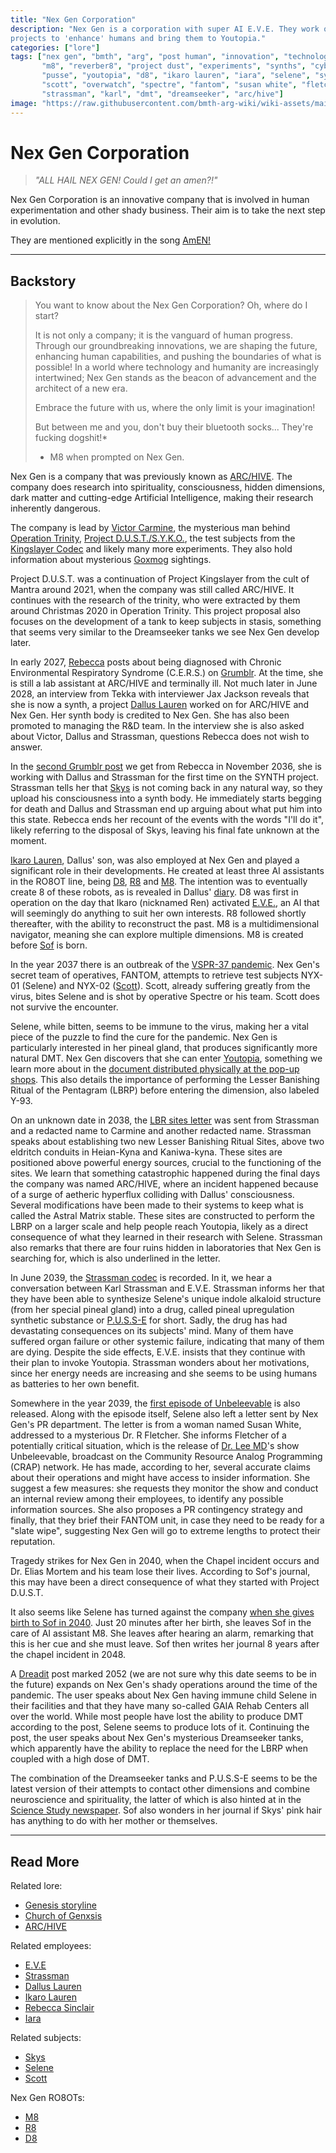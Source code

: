 ```yaml
---
title: "Nex Gen Corporation"
description: "Nex Gen is a corporation with super AI E.V.E. They work on 
projects to 'enhance' humans and bring them to Youtopia."
categories: ["lore"]
tags: ["nex gen", "bmth", "arg", "post human", "innovation", "technology", 
       "m8", "reverber8", "project dust", "experiments", "synths", "cyborgs", 
       "pusse", "youtopia", "d8", "ikaro lauren", "iara", "selene", "syko", 
       "scott", "overwatch", "spectre", "fantom", "susan white", "fletcher", 
       "strassman", "karl", "dmt", "dreamseeker", "arc/hive"]
image: "https://raw.githubusercontent.com/bmth-arg-wiki/wiki-assets/main/lore/nex-gen/nexgen-300x300.png"
---
```


# Nex Gen Corporation

> *"ALL HAIL NEX GEN! Could I get an amen?!"*

Nex Gen Corporation is an innovative company that is involved in human experimentation and other 
shady business. Their aim is to take the next step in evolution.

They are mentioned explicitly in the song [AmEN!](../music/song-amen)

***

## Backstory

> You want to know about the Nex Gen Corporation? Oh, where do I start? 
> 
> It is not only a company; it is the vanguard of human progress. 
Through our groundbreaking innovations, we are shaping the future, 
enhancing human capabilities, and pushing the boundaries of what is possible! 
In a world where technology and humanity are increasingly intertwined; 
Nex Gen stands as the beacon of advancement and the architect of a new era.
>
> Embrace the future with us, where the only limit is your imagination!
>
> But between me and you, don't buy their bluetooth socks... They're fucking dogshit!*
>
> - M8 when prompted on Nex Gen.

Nex Gen is a company that was previously known as [ARC/HIVE](archive). The company does research into spirituality, 
consciousness, hidden dimensions, dark matter and cutting-edge Artificial Intelligence, making their research inherently dangerous. 

The company is lead by [Victor Carmine](../characters/victor-carmine), the mysterious man behind [Operation Trinity](../for-sof/trinity_document), 
[Project D.U.S.T./S.Y.K.O.](../for-sof/project_dust), the test subjects from the [Kingslayer Codec](../for-sof/kingslayercodec) 
and likely many more experiments. They also hold information about mysterious [Goxmog](../for-sof/goxmog) sightings.

Project D.U.S.T. was a continuation of Project Kingslayer from the cult of Mantra around 2021, when the company was still 
called ARC/HIVE. It continues with the research of the trinity, who were extracted by them around Christmas 2020 in Operation Trinity. 
This project proposal also focuses on the development of a tank to keep subjects in stasis, something that seems very similar 
to the Dreamseeker tanks we see Nex Gen develop later.

In early 2027, [Rebecca](../characters/rebecca) posts about being diagnosed with Chronic Environmental Respiratory Syndrome (C.E.R.S.) on 
[Grumblr](../for-sof/grumblr). At the time, she is still a lab assistant at ARC/HIVE and terminally ill. 
Not much later in June 2028, an interview from Tekka with interviewer Jax Jackson reveals that she is now a synth, 
a project [Dallus Lauren](../characters/dallus-lauren) worked on for ARC/HIVE and Nex Gen. Her synth body is 
credited to Nex Gen. She has also been promoted to managing the R&D team. In the interview she is also asked about 
Victor, Dallus and Strassman, questions Rebecca does not wish to answer.

In the [second Grumblr post](../for-sof/grumblr2) we get from Rebecca in November 2036, she is working with Dallus and 
Strassman for the first time on the SYNTH project. Strassman tells her that [Skys](../characters/skys) is not coming back 
in any natural way, so they upload his consciousness into a synth body. He immediately starts begging for death and 
Dallus and Strassman end up arguing about what put him into this state. Rebecca ends her recount of the events with the words 
"I'll do it", likely referring to the disposal of Skys, leaving his final fate unknown at the moment.

[Ikaro Lauren](../characters/ren), Dallus' son, was also employed at Nex Gen and played a significant role in their 
developments. He created at least three AI assistants in the RO8OT line, being [D8](../for-sof/lauren_d8_log), [R8](../for-sof/r8) 
and [M8](../m8). The intention was to eventually create 8 of these robots, as is revealed in Dallus' [diary](../for-sof/dallus-diary). 
D8 was first in operation on the day that Ikaro (nicknamed Ren) activated [E.V.E.](../characters/eve), an AI that will 
seemingly do anything to suit her own interests. R8 followed shortly thereafter, with the ability to reconstruct the past. 
M8 is a multidimensional navigator, meaning she can explore multiple dimensions. M8 is created before [Sof](../characters/sof) 
is born.

In the year 2037 there is an outbreak of the [VSPR-37 pandemic](vspr37). Nex Gen's secret team of operatives, FANTOM, 
attempts to retrieve test subjects NYX-01 (Selene) and NYX-02 ([Scott](../characters/scott)). Scott, already suffering 
greatly from the virus, bites Selene and is shot by operative Spectre or his team. Scott does not survive the encounter.

Selene, while bitten, seems to be immune to the virus, making her a vital piece of the puzzle to find the cure for the 
pandemic. Nex Gen is particularly interested in her pineal gland, that produces significantly more natural DMT. 
Nex Gen discovers that she can enter [Youtopia](youtopia), something we learn more about in the [document distributed 
physically at the pop-up shops](../for-sof/selene_youtopia_doc). This also details the importance of performing the 
Lesser Banishing Ritual of the Pentagram (LBRP) before entering the dimension, also labeled Y-93.

On an unknown date in 2038, the [LBR sites letter](../for-sof/lbr_sites) was sent from Strassman and a redacted name 
to Carmine and another redacted name. Strassman speaks about establishing two new Lesser Banishing Ritual Sites, above two eldritch conduits in 
Heian-Kyna and Kaniwa-kyna. These sites are positioned above powerful energy sources, crucial to the functioning of the sites. 
We learn that something catastrophic happened during the final days the company was named ARC/HIVE, where an incident 
happened because of a surge of aetheric hyperflux colliding with Dallus' consciousness. Several modifications have been 
made to their systems to keep what is called the Astral Matrix stable. 
These sites are constructed to perform the LBRP on a larger scale and help people reach Youtopia, likely as a direct 
consequence of what they learned in their research with Selene. Strassman also remarks that there are four ruins hidden 
in laboratories that Nex Gen is searching for, which is also underlined in the letter.

In June 2039, the [Strassman codec](../for-sof/strassmancodec) is recorded. In it, we hear a conversation between Karl Strassman 
and E.V.E. Strassman informs her that they have been able to synthesize Selene's unique indole alkaloid structure
(from her special pineal gland) into a drug, called pineal upregulation synthetic substance or [P.U.S.S-E](pusse) for short. 
Sadly, the drug has had devastating consequences on its subjects' mind. Many of them have suffered organ failure or 
other systemic failure, indicating that many of them are dying.
Despite the side effects, E.V.E. insists that they continue with their plan to invoke Youtopia. Strassman wonders about 
her motivations, since her energy needs are increasing and she seems to be using humans as batteries to her own benefit.

Somewhere in the year 2039, the [first episode of Unbeleevable](../for-sof/unbeleevable) is also released. Along with the episode itself, 
Selene also left a letter sent by Nex Gen's PR department. The letter is from a woman named Susan White, addressed to 
a mysterious Dr. R Fletcher. She informs Fletcher of a potentially critical situation, which is the release of 
[Dr. Lee MD](../characters/lee-md)'s show Unbeleevable, broadcast on the Community Resource Analog Programming (CRAP) 
network. He has made, according to her, several accurate claims about their operations and might have access to insider 
information. She suggest a few measures: she requests they monitor the show and conduct an internal review among their 
employees, to identify any possible information sources. She also proposes a PR contingency strategy and finally, that 
they brief their FANTOM unit, in case they need to be ready for a "slate wipe", suggesting Nex Gen will go to 
extreme lengths to protect their reputation.

Tragedy strikes for Nex Gen in 2040, when the Chapel incident occurs and Dr. Elias Mortem and his team lose their lives. 
According to Sof's journal, this may have been a direct consequence of what they started with Project D.U.S.T. 

It also seems like Selene has turned against the company [when she gives birth to Sof in 2040](../for-sof/msgforsof). 
Just 20 minutes after her birth, she leaves Sof in the care of AI assistant M8. She leaves after hearing an alarm, remarking that this is her cue and 
she must leave. Sof then writes her journal 8 years after the chapel incident in 2048.

A [Dreadit](../for-sof/dreadit) post marked 2052 (we are not sure why this date seems to be in the future) expands on Nex Gen's shady operations 
around the time of the pandemic. The user speaks about Nex Gen having immune child Selene in their facilities and that 
they have many so-called GAIA Rehab Centers all over the world. While most people have lost the ability to produce DMT 
according to the post, Selene seems to produce lots of it. Continuing the post, the user speaks about Nex Gen's mysterious 
Dreamseeker tanks, which apparently have the ability to replace the need for the LBRP when coupled with a high dose of DMT. 

The combination of the Dreamseeker tanks and P.U.S.S-E seems to be the latest version of their attempts to contact 
other dimensions and combine neuroscience and spirituality, the latter of which is also hinted at in the 
[Science Study newspaper](../for-sof/thesciencestudy). Sof also wonders in her journal if Skys' pink hair has anything 
to do with her mother or themselves.

***

## Read More

Related lore:

- [Genesis storyline](genesis-storyline)
- [Church of Genxsis](church)
- [ARC/HIVE](archive)

Related employees:

- [E.V.E](../characters/eve)
- [Strassman](../characters/strassman)
- [Dallus Lauren](../characters/dallus-lauren)
- [Ikaro Lauren](../characters/ren)
- [Rebecca Sinclair](../characters/rebecca)
- [Iara](../characters/iara)

Related subjects:

- [Skys](../characters/skys)
- [Selene](../characters/selene)
- [Scott](../characters/scott)

Nex Gen RO8OTs:

- [M8](../m8)
- [R8](../for-sof/r8)
- [D8](../for-sof/lauren_d8_log)